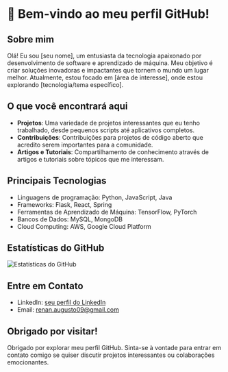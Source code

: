 # 👋 Bem-vindo ao meu perfil GitHub!

## Sobre mim
Olá! Eu sou [seu nome], um entusiasta da tecnologia apaixonado por desenvolvimento de software e aprendizado de máquina. Meu objetivo é criar soluções inovadoras e impactantes que tornem o mundo um lugar melhor. Atualmente, estou focado em [área de interesse], onde estou explorando [tecnologia/tema específico].

## O que você encontrará aqui
- **Projetos**: Uma variedade de projetos interessantes que eu tenho trabalhado, desde pequenos scripts até aplicativos completos.
- **Contribuições**: Contribuições para projetos de código aberto que acredito serem importantes para a comunidade.
- **Artigos e Tutoriais**: Compartilhamento de conhecimento através de artigos e tutoriais sobre tópicos que me interessam.

## Principais Tecnologias
- Linguagens de programação: Python, JavaScript, Java
- Frameworks: Flask, React, Spring
- Ferramentas de Aprendizado de Máquina: TensorFlow, PyTorch
- Bancos de Dados: MySQL, MongoDB
- Cloud Computing: AWS, Google Cloud Platform

## Estatísticas do GitHub
![Estatísticas do GitHub](https://github-readme-stats.vercel.app/api?username=seu_nome_de_usuário&show_icons=true&theme=radical)

## Entre em Contato
- LinkedIn: [seu perfil do LinkedIn](https://www.linkedin.com/in/renan-augusto-da-silva/)
- Email: renan.augusto09@gmail.com

## Obrigado por visitar!
Obrigado por explorar meu perfil GitHub. Sinta-se à vontade para entrar em contato comigo se quiser discutir projetos interessantes ou colaborações emocionantes.
